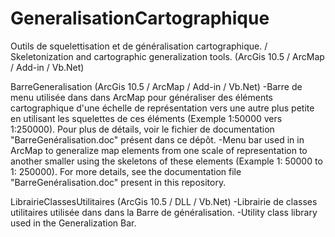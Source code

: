 # GeneralisationCartographique
Outils de squelettisation et de généralisation cartographique. / Skeletonization and cartographic generalization tools. (ArcGis 10.5 / ArcMap / Add-in / Vb.Net)

BarreGeneralisation (ArcGis 10.5 / ArcMap / Add-in / Vb.Net)
-Barre de menu utilisée dans dans ArcMap pour généraliser des éléments cartographique d'une échelle de représentation vers une autre plus petite en utilisant les squelettes de ces éléments (Exemple 1:50000 vers 1:250000). 
 Pour plus de détails, voir le fichier de documentation "BarreGenéralisation.doc" présent dans ce dépôt.
-Menu bar used in in ArcMap to generalize map elements from one scale of representation to another smaller using the skeletons of these elements (Example 1: 50000 to 1: 250000).
 For more details, see the documentation file "BarreGenéralisation.doc" present in this repository.
 
LibrairieClassesUtilitaires (ArcGis 10.5 / DLL / Vb.Net)
-Librairie de classes utilitaires utilisée dans dans la Barre de généralisation.
-Utility class library used in the Generalization Bar.